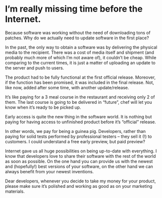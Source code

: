 # I’m really missing time before the Internet.

Because software was working without the need of downloading tons of patches. Why do we actually need to update software in the first place?

In the past, the only way to obtain a software was by delivering the physical media to the recipient. There was a cost of media itself and shipment (and probably much more of which I&#8217;m not aware of), it couldn&#8217;t be cheap. While comparing to the current times, it is just a matter of uploading an update to the server and push to users.

The product had to be fully functional at the first official release. Moreover, if the function has been promised, it was included in the final release. Not, like now, added after some time, with another update/release.

It&#8217;s like paying for a 3 meal course in the restaurant and receiving only 2 of them. The last course is going to be delivered in &#8220;future&#8221;, chef will let you know when it&#8217;s ready to be picked up.

Early access is quite the new thing in the software world. It is nothing but paying for having access to unfinished product before it&#8217;s &#8220;official&#8221; release.

In other words, we pay for being a guinea pig. Developers, rather than paying for solid tests performed by professional testers &#8211; they sell it (!) to customers. I could understand a free early preview, but paid preview?

Internet gave us all huge possibilities on being up-to-date with everything. I know that developers love to share their software with the rest of the world as soon as possible. On the one hand you can provide us with the newest and (hopefully!) best versions of your software, on the other hand we can always benefit from your newest inventions.

Dear developers, whenever you decide to take my money for your product, please make sure it&#8217;s polished and working as good as on your marketing materials.

